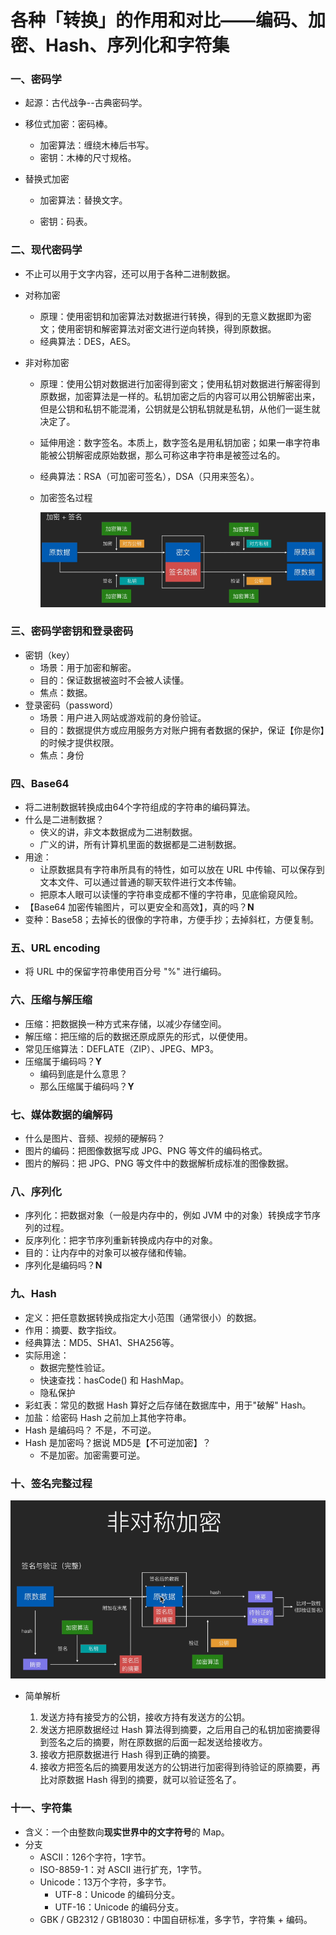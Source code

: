 # 各种「转换」的作用和对比——编码、加密、Hash、序列化和字符集

### 一、密码学

- 起源：古代战争--古典密码学。

- 移位式加密：密码棒。
   - 加密算法：缠绕木棒后书写。
   - 密钥：木棒的尺寸规格。

- 替换式加密
   - 加密算法：替换文字。

   - 密钥：码表。 

     

### 二、现代密码学

- 不止可以用于文字内容，还可以用于各种二进制数据。

- 对称加密

  - 原理：使用密钥和加密算法对数据进行转换，得到的无意义数据即为密文；使用密钥和解密算法对密文进行逆向转换，得到原数据。
  - 经典算法：DES，AES。

- 非对称加密

  - 原理：使用公钥对数据进行加密得到密文；使用私钥对数据进行解密得到原数据，加密算法是一样的。私钥加密之后的内容可以用公钥解密出来，但是公钥和私钥不能混淆，公钥就是公钥私钥就是私钥，从他们一诞生就决定了。

  - 延伸用途：数字签名。本质上，数字签名是用私钥加密；如果一串字符串能被公钥解密成原始数据，那么可称这串字符串是被签过名的。

  - 经典算法：RSA（可加密可签名），DSA（只用来签名）。

  - 加密签名过程

    ![](../assets/非对称性加密签名过程.png)

### 三、密码学密钥和登录密码

- 密钥（key）
  - 场景：用于加密和解密。
  - 目的：保证数据被盗时不会被人读懂。
  - 焦点：数据。
- 登录密码（password）
  - 场景：用户进入网站或游戏前的身份验证。
  - 目的：数据提供方或应用服务方对账户拥有者数据的保护，保证【你是你】的时候才提供权限。
  - 焦点：身份

### 四、Base64

- 将二进制数据转换成由64个字符组成的字符串的编码算法。
- 什么是二进制数据？
  - 侠义的讲，非文本数据成为二进制数据。
  - 广义的讲，所有计算机里面的数据都是二进制数据。
- 用途：
  - 让原数据具有字符串所具有的特性，如可以放在 URL 中传输、可以保存到文本文件、可以通过普通的聊天软件进行文本传输。
  - 把原本人眼可以读懂的字符串变成都不懂的字符串，见底偷窥风险。
- 【Base64 加密传输图片，可以更安全和高效】，真的吗？**N**
- 变种：Base58；去掉长的很像的字符串，方便手抄；去掉斜杠，方便复制。

### 五、URL encoding

- 将 URL 中的保留字符串使用百分号 "%" 进行编码。

### 六、压缩与解压缩

- 压缩：把数据换一种方式来存储，以减少存储空间。
- 解压缩：把压缩的后的数据还原成原先的形式，以便使用。
- 常见压缩算法：DEFLATE（ZIP）、JPEG、MP3。
- 压缩属于编码吗？**Y**
  - 编码到底是什么意思？
  - 那么压缩属于编码吗？**Y**

### 七、媒体数据的编解码

- 什么是图片、音频、视频的硬解码？
- 图片的编码：把图像数据写成 JPG、PNG 等文件的编码格式。
- 图片的解码：把  JPG、PNG 等文件中的数据解析成标准的图像数据。

### 八、序列化

- 序列化：把数据对象（一般是内存中的，例如 JVM 中的对象）转换成字节序列的过程。
- 反序列化：把字节序列重新转换成内存中的对象。
- 目的：让内存中的对象可以被存储和传输。
- 序列化是编码吗？**N**

### 九、Hash

- 定义：把任意数据转换成指定大小范围（通常很小）的数据。
- 作用：摘要、数字指纹。
- 经典算法：MD5、SHA1、SHA256等。
- 实际用途：
  - 数据完整性验证。
  - 快速查找：hasCode() 和 HashMap。
  - 隐私保护
- 彩虹表：常见的数据 Hash 算好之后存储在数据库中，用于"破解" Hash。
- 加盐：给密码 Hash 之前加上其他字符串。
- Hash 是编码吗？ 不是，不可逆。
- Hash 是加密吗？据说 MD5是【不可逆加密】？
  - 不是加密。加密需要可逆。

### 十、签名完整过程

![](../assets/签名完整过程.png)



- 简单解析

  1. 发送方持有接受方的公钥，接收方持有发送方的公钥。
  2. 发送方把原数据经过 Hash 算法得到摘要，之后用自己的私钥加密摘要得到签名之后的摘要，附在原数据的后面一起发送给接收方。
  3. 接收方把原数据进行 Hash 得到正确的摘要。
  4. 接收方把签名后的摘要用发送方的公钥进行加密得到待验证的原摘要，再比对原数据 Hash 得到的摘要，就可以验证签名了。

  

### 十一、字符集

- 含义：一个由整数向**现实世界中的文字符号**的 Map。
- 分支
  - ASCII：126个字符，1字节。
  - ISO-8859-1：对 ASCII 进行扩充，1字节。
  - Unicode：13万个字符，多字节。
    - UTF-8：Unicode 的编码分支。
    - UTF-16：Unicode 的编码分支。
  - GBK / GB2312 / GB18030：中国自研标准，多字节，字符集  + 编码。

